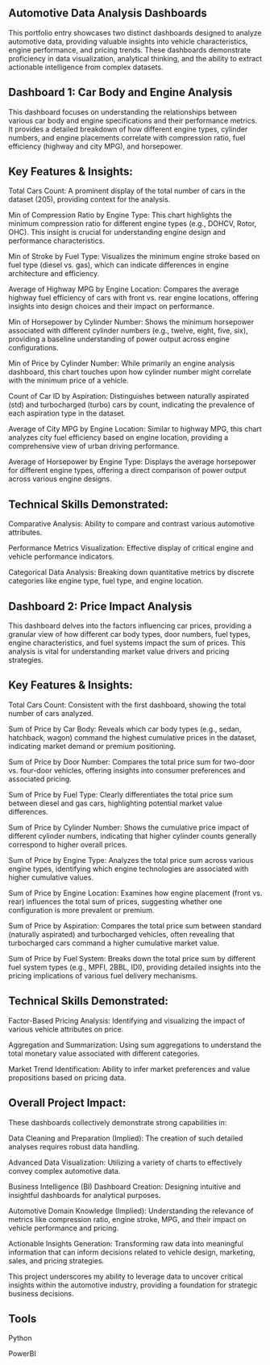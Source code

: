 
## Automotive Data Analysis Dashboards
This portfolio entry showcases two distinct dashboards designed to analyze automotive data, providing valuable insights into vehicle characteristics, engine performance, and pricing trends. These dashboards demonstrate proficiency in data visualization, analytical thinking, and the ability to extract actionable intelligence from complex datasets.

## Dashboard 1: Car Body and Engine Analysis 
This dashboard focuses on understanding the relationships between various car body and engine specifications and their performance metrics. It provides a detailed breakdown of how different engine types, cylinder numbers, and engine placements correlate with compression ratio, fuel efficiency (highway and city MPG), and horsepower.

## Key Features & Insights:

Total Cars Count: A prominent display of the total number of cars in the dataset (205), providing context for the analysis.

Min of Compression Ratio by Engine Type: This chart highlights the minimum compression ratio for different engine types (e.g., DOHCV, Rotor, OHC). This insight is crucial for understanding engine design and performance characteristics.

Min of Stroke by Fuel Type: Visualizes the minimum engine stroke based on fuel type (diesel vs. gas), which can indicate differences in engine architecture and efficiency.

Average of Highway MPG by Engine Location: Compares the average highway fuel efficiency of cars with front vs. rear engine locations, offering insights into design choices and their impact on performance.

Min of Horsepower by Cylinder Number: Shows the minimum horsepower associated with different cylinder numbers (e.g., twelve, eight, five, six), providing a baseline understanding of power output across engine configurations.

Min of Price by Cylinder Number: While primarily an engine analysis dashboard, this chart touches upon how cylinder number might correlate with the minimum price of a vehicle.

Count of Car ID by Aspiration: Distinguishes between naturally aspirated (std) and turbocharged (turbo) cars by count, indicating the prevalence of each aspiration type in the dataset.

Average of City MPG by Engine Location: Similar to highway MPG, this chart analyzes city fuel efficiency based on engine location, providing a comprehensive view of urban driving performance.

Average of Horsepower by Engine Type: Displays the average horsepower for different engine types, offering a direct comparison of power output across various engine designs.

## Technical Skills Demonstrated:

Comparative Analysis: Ability to compare and contrast various automotive attributes.

Performance Metrics Visualization: Effective display of critical engine and vehicle performance indicators.

Categorical Data Analysis: Breaking down quantitative metrics by discrete categories like engine type, fuel type, and engine location.

## Dashboard 2: Price Impact Analysis
This dashboard delves into the factors influencing car prices, providing a granular view of how different car body types, door numbers, fuel types, engine characteristics, and fuel systems impact the sum of prices. This analysis is vital for understanding market value drivers and pricing strategies.

## Key Features & Insights:

Total Cars Count: Consistent with the first dashboard, showing the total number of cars analyzed.

Sum of Price by Car Body: Reveals which car body types (e.g., sedan, hatchback, wagon) command the highest cumulative prices in the dataset, indicating market demand or premium positioning.

Sum of Price by Door Number: Compares the total price sum for two-door vs. four-door vehicles, offering insights into consumer preferences and associated pricing.

Sum of Price by Fuel Type: Clearly differentiates the total price sum between diesel and gas cars, highlighting potential market value differences.

Sum of Price by Cylinder Number: Shows the cumulative price impact of different cylinder numbers, indicating that higher cylinder counts generally correspond to higher overall prices.

Sum of Price by Engine Type: Analyzes the total price sum across various engine types, identifying which engine technologies are associated with higher cumulative values.

Sum of Price by Engine Location: Examines how engine placement (front vs. rear) influences the total sum of prices, suggesting whether one configuration is more prevalent or premium.

Sum of Price by Aspiration: Compares the total price sum between standard (naturally aspirated) and turbocharged vehicles, often revealing that turbocharged cars command a higher cumulative market value.

Sum of Price by Fuel System: Breaks down the total price sum by different fuel system types (e.g., MPFI, 2BBL, IDI), providing detailed insights into the pricing implications of various fuel delivery mechanisms.

## Technical Skills Demonstrated:

Factor-Based Pricing Analysis: Identifying and visualizing the impact of various vehicle attributes on price.

Aggregation and Summarization: Using sum aggregations to understand the total monetary value associated with different categories.

Market Trend Identification: Ability to infer market preferences and value propositions based on pricing data.

## Overall Project Impact:

These dashboards collectively demonstrate strong capabilities in:

Data Cleaning and Preparation (Implied): The creation of such detailed analyses requires robust data handling.

Advanced Data Visualization: Utilizing a variety of charts to effectively convey complex automotive data.

Business Intelligence (BI) Dashboard Creation: Designing intuitive and insightful dashboards for analytical purposes.

Automotive Domain Knowledge (Implied): Understanding the relevance of metrics like compression ratio, engine stroke, MPG, and their impact on vehicle performance and pricing.

Actionable Insights Generation: Transforming raw data into meaningful information that can inform decisions related to vehicle design, marketing, sales, and pricing strategies.

This project underscores my ability to leverage data to uncover critical insights within the automotive industry, providing a foundation for strategic business decisions.

## Tools

Python

PowerBI
